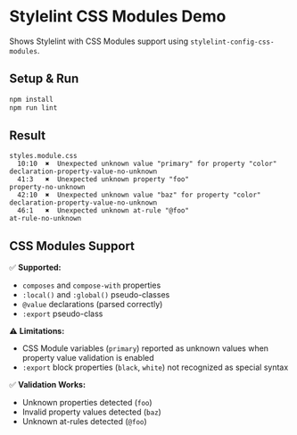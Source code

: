 # Stylelint CSS Modules Demo

Shows Stylelint with CSS Modules support using `stylelint-config-css-modules`.

## Setup & Run

```bash
npm install
npm run lint
```

## Result

```
styles.module.css
  10:10  ✖  Unexpected unknown value "primary" for property "color"  declaration-property-value-no-unknown
  41:3   ✖  Unexpected unknown property "foo"                        property-no-unknown
  42:10  ✖  Unexpected unknown value "baz" for property "color"      declaration-property-value-no-unknown
  46:1   ✖  Unexpected unknown at-rule "@foo"                        at-rule-no-unknown
```

## CSS Modules Support

✅ **Supported:**
- `composes` and `compose-with` properties
- `:local()` and `:global()` pseudo-classes
- `@value` declarations (parsed correctly)
- `:export` pseudo-class

⚠️ **Limitations:**
- CSS Module variables (`primary`) reported as unknown values when property value validation is enabled
- `:export` block properties (`black`, `white`) not recognized as special syntax

✅ **Validation Works:**
- Unknown properties detected (`foo`)
- Invalid property values detected (`baz`)
- Unknown at-rules detected (`@foo`)